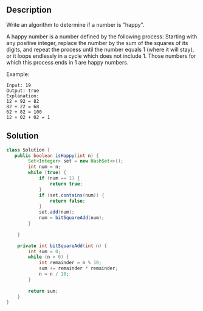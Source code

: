 ## Description

Write an algorithm to determine if a number is "happy".

A happy number is a number defined by the following process: Starting with any positive integer, replace the number by the sum of the squares of its digits, and repeat the process until the number equals 1 (where it will stay), or it loops endlessly in a cycle which does not include 1. Those numbers for which this process ends in 1 are happy numbers.

Example: 
```
Input: 19
Output: true
Explanation: 
12 + 92 = 82
82 + 22 = 68
62 + 82 = 100
12 + 02 + 02 = 1
```

## Solution

```java
class Solution {
   public boolean isHappy(int n) {
        Set<Integer> set = new HashSet<>();
        int num = n;
        while (true) {
            if (num == 1) {
                return true;
            }
            if (set.contains(num)) {
                return false;
            }
            set.add(num);
            num = bitSquareAdd(num);
        }
        
    }

    private int bitSquareAdd(int n) {
        int sum = 0;
        while (n > 0) {
            int remainder = n % 10;
            sum += remainder * remainder;
            n = n / 10;
        }
        
        return sum;
    }
}
```
